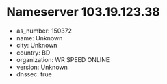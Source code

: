 # Nameserver 103.19.123.38

* as_number: 150372
* name: Unknown
* city: Unknown
* country: BD
* organization: WR SPEED ONLINE
* version: Unknown
* dnssec: true
